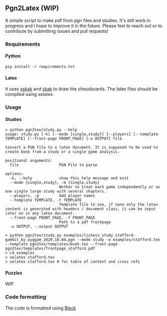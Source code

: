 ## Pgn2Latex (WIP)

A simple script to make pdf from pgn files and studies. It's still work in progress and I hope to improve it in the future. Please feel to reach out or to contribute by submitting issues and pull requests!

### Requirements

#### Python

```
pip install -r requirements.txt
```

#### Latex 

It uses [xskak](https://www.ctan.org/pkg/xskak) and [skak](https://www.ctan.org/pkg/skak) to draw the chessboards. The latex files should be compiled using xelatex.

### Usage

#### Studies 
```
> python pgn2tex/study.py --help
usage: study.py [-h] [--mode {single,study}] [--players] [--template TEMPLATE] [--front-page FRONT_PAGE] [-o OUTPUT] file

Convert a PGN file to a latex document. It is supposed to be used to create book from a study or a single game analysis.

positional arguments:
  file                  PGN File to parse

options:
  -h, --help            show this help message and exit
  --mode {single,study}, -m {single,study}
                        Wether to treat each game independently or as one single large study with several chapters.
  --players, -p         Add player names
  --template TEMPLATE, -t TEMPLATE
                        Template file to use, if none only the latex content is generated with headers / document class, it can be input later on in any latex document.
  --front-page FRONT_PAGE, -f FRONT_PAGE
                        Path to a pdf frontpage
  -o OUTPUT, --output OUTPUT
```

```
> python pgn2tex/study.py examples/lichess_study_stafford-gambit_by_wyggam_2020.10.04.pgn --mode study -o examples/stafford.tex --template pgn2tex/templates/book.tex --front-page pgn2tex/templates/frontpage_stafford.pdf
> cd examples
> xelatex stafford.tex
> xelatex stafford.tex # for table of content and cross refs
```


#### Puzzles

WIP

### Code formatting 

The code is formatted using [Black](https://github.com/psf/black)
